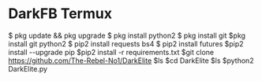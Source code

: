 # DarkFB Termux
$ pkg update && pkg upgrade
$ pkg install python2
$ pkg install git
$pkg install git python2
$ pip2 install requests bs4
$ pip2 install futures
$pip2 install --upgrade pip
$pip2 install -r requirements.txt
$git clone https://github.com/The-Rebel-No1/DarkElite
$ls
$cd DarkElite
$ls
$python2 DarkElite.py

